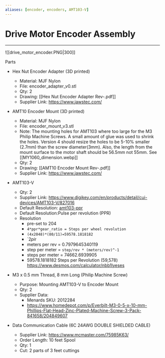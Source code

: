 ```yaml
---
aliases: [encoder, encoders, AMT103-V]
---
```

# Drive Motor Encoder Assembly
---
![[drive_motor_encoder.PNG|300]]


Parts

- Hex Nut Encoder Adapter (3D printed)
	- Material: MJF Nylon
	- File: encoder_adapter_v0.stl
	- Qty: 2
	- Drawing: [[Hex Nut Encoder Adapter Rev-.pdf]]
	- Supplier Link: https://www.jawstec.com/

- AMT10 Encoder Mount (3D printed)
	- Material: MJF Nylon	
	- File: encoder_mount_v3.stl
	- Note: The mounting holes for AMT103 where too large for the M3 Philip Machine Screws. A small amount of glue was used to shrink the holes. Version 4 should resize the holes to be 5-10% smaller (2.7mm) than the screw diameter(3mm). Also, the length from the mount surface to the motor shaft should be 56.5mm not 55mm. See [[MY1060_dimension.webp]]
	- Qty: 2
	- Drawing: [[AMT10 Encoder Mount Rev-.pdf]]
	- Supplier Link: https://www.jawstec.com/

- AMT103-V
	- Qty: 2
	- Supplier Link: https://www.digikey.com/en/products/detail/cui-devices/AMT103-V/827016
	-  Default Resolution:  [amt103-ppr]
	- Default Resolution:Pulse per revolution (PPR)
	- Resolution
		- pre-set to 204
		- `4*ppr*gear_ratio = Steps per wheel revolution`
		- `(4x2048)*(80/11)=59578.1818182`
		- `2*pi*r
		- meters per rev = 0.7979645340119
		- step per meter = `step/rev * (meters/rev)^-1`
		- steps per meter = 74662.6939905
		- 59578.1818182 Steps per Revolution (59,578)
	https://www.desmos.com/calculator/nbb1lyeses

		

- M3 x 0.5 mm Thread, 8 mm Long (Philip Machine Screw)
	- Purpose: Mounting AMT103-V to Encoder Mount
	- Qty: 2
	- Supplier Data: 
		- Menards SKU: 2012284
		- https://www.homedepot.com/p/Everbilt-M3-0-5-x-10-mm-Phillips-Flat-Head-Zinc-Plated-Machine-Screw-3-Pack-841658/204849607

- Data Communication Cable (6C 24AWG DOUBLE SHIELDED CABLE)
	- Supplier Link: https://www.mcmaster.com/75985K63/
	- Order Length: 10 feet Spool
	- Qty: 1
	- Cut:
		2 parts of 3 feet cuttings
		
		
	[amt103-ppr]: 2048
